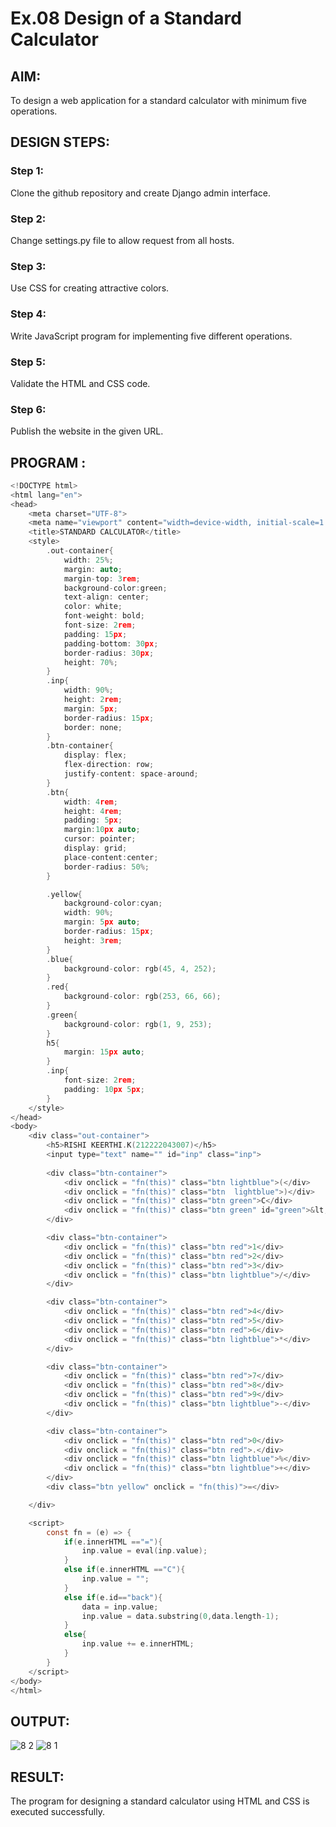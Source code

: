 # Ex.08 Design of a Standard Calculator

## AIM:
To design a web application for a standard calculator with minimum five operations.

## DESIGN STEPS:

### Step 1:
Clone the github repository and create Django admin interface.

### Step 2:
Change settings.py file to allow request from all hosts.

### Step 3:
Use CSS for creating attractive colors.

### Step 4:
Write JavaScript program for implementing five different operations.

### Step 5:
Validate the HTML and CSS code.

### Step 6:
Publish the website in the given URL.

## PROGRAM :
``` C
<!DOCTYPE html>
<html lang="en">
<head>
    <meta charset="UTF-8">
    <meta name="viewport" content="width=device-width, initial-scale=1.0">
    <title>STANDARD CALCULATOR</title>
    <style>
        .out-container{
            width: 25%;
            margin: auto;
            margin-top: 3rem;
            background-color:green;
            text-align: center;
            color: white;
            font-weight: bold;
            font-size: 2rem;
            padding: 15px;
            padding-bottom: 30px;
            border-radius: 30px;
            height: 70%;
        }
        .inp{
            width: 90%;
            height: 2rem;
            margin: 5px;
            border-radius: 15px;
            border: none;
        }
        .btn-container{
            display: flex;
            flex-direction: row;
            justify-content: space-around;
        }
        .btn{
            width: 4rem;
            height: 4rem;
            padding: 5px;   
            margin:10px auto;
            cursor: pointer;
            display: grid;
            place-content:center;
            border-radius: 50%;
        }

        .yellow{
            background-color:cyan;
            width: 90%;
            margin: 5px auto;
            border-radius: 15px;
            height: 3rem;
        }
        .blue{
            background-color: rgb(45, 4, 252);
        }
        .red{
            background-color: rgb(253, 66, 66);
        }
        .green{
            background-color: rgb(1, 9, 253);
        }
        h5{
            margin: 15px auto;
        }
        .inp{
            font-size: 2rem;
            padding: 10px 5px; 
        }
    </style>
</head>
<body>
    <div class="out-container">
        <h5>RISHI KEERTHI.K(212222043007)</h5>
        <input type="text" name="" id="inp" class="inp">
        
        <div class="btn-container">
            <div onclick = "fn(this)" class="btn lightblue">(</div>
            <div onclick = "fn(this)" class="btn  lightblue">)</div>
            <div onclick = "fn(this)" class="btn green">C</div>
            <div onclick = "fn(this)" class="btn green" id="green">&lt;</div>
        </div>

        <div class="btn-container">
            <div onclick = "fn(this)" class="btn red">1</div>
            <div onclick = "fn(this)" class="btn red">2</div>
            <div onclick = "fn(this)" class="btn red">3</div>
            <div onclick = "fn(this)" class="btn lightblue">/</div>
        </div>

        <div class="btn-container">
            <div onclick = "fn(this)" class="btn red">4</div>
            <div onclick = "fn(this)" class="btn red">5</div>
            <div onclick = "fn(this)" class="btn red">6</div>
            <div onclick = "fn(this)" class="btn lightblue">*</div>
        </div>

        <div class="btn-container">
            <div onclick = "fn(this)" class="btn red">7</div>
            <div onclick = "fn(this)" class="btn red">8</div>
            <div onclick = "fn(this)" class="btn red">9</div>
            <div onclick = "fn(this)" class="btn lightblue">-</div>
        </div>

        <div class="btn-container">
            <div onclick = "fn(this)" class="btn red">0</div>
            <div onclick = "fn(this)" class="btn red">.</div>
            <div onclick = "fn(this)" class="btn lightblue">%</div>
            <div onclick = "fn(this)" class="btn lightblue">+</div>    
        </div>
        <div class="btn yellow" onclick = "fn(this)">=</div>

    </div>

    <script>
        const fn = (e) => {
            if(e.innerHTML =="="){
                inp.value = eval(inp.value);
            }
            else if(e.innerHTML =="C"){
                inp.value = "";
            }
            else if(e.id=="back"){
                data = inp.value;
                inp.value = data.substring(0,data.length-1);
            }
            else{
                inp.value += e.innerHTML;
            }
        }
    </script>
</body>
</html>
```
## OUTPUT:
![8 2](https://github.com/RISHIKEERTHI14605/Calc/assets/147148903/e8151854-3d8a-47b2-ad5f-7220d1c9634c)
![8 1](https://github.com/RISHIKEERTHI14605/Calc/assets/147148903/42eb6585-db7b-4eb4-861d-19797ea14078)

## RESULT:
The program for designing a standard calculator using HTML and CSS is executed successfully.
